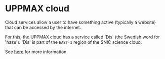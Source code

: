 # UPPMAX cloud

Cloud services allow a user to have something active (typically a website)
that can be accessed by the internet.

For this, the UPPMAX cloud
has a service called 'Dis' (the Swedish word for 'haze').
'Dis' is part of the `EAST-1` region of the SNIC science cloud.

See [here](https://www.uu.se/en/centre/uppmax/resources/clusters/cloud-service-dis)
for more information.

